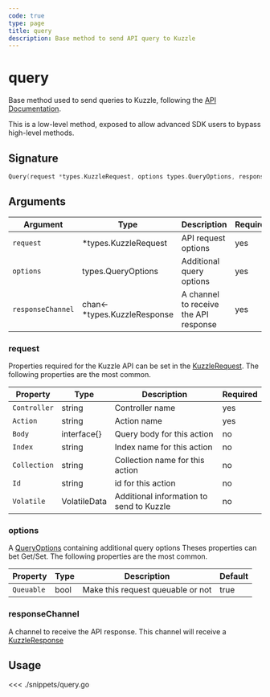 ```yaml
---
code: true
type: page
title: query
description: Base method to send API query to Kuzzle
---
```


# query

Base method used to send queries to Kuzzle, following the [API Documentation](/core/1/api).

<div class="alert alert-warning">
This is a low-level method, exposed to allow advanced SDK users to bypass high-level methods.
</div>

## Signature

```go
Query(request *types.KuzzleRequest, options types.QueryOptions, responseChannel chan<- *types.KuzzleResponse)
```

## Arguments

| Argument          | Type                          | Description                           | Required |
| ----------------- | ----------------------------- | ------------------------------------- | -------- |
| `request`         | \*types.KuzzleRequest         | API request options                   | yes      |
| `options`         | types.QueryOptions            | Additional query options              | yes      |
| `responseChannel` | chan<- \*types.KuzzleResponse | A channel to receive the API response | yes      |

### **request**

Properties required for the Kuzzle API can be set in the [KuzzleRequest](https://github.com/kuzzleio/sdk-go/blob/master/types/kuzzle_request.go).
The following properties are the most common.

| Property     | Type         | Description                              | Required |
| ------------ | ------------ | ---------------------------------------- | -------- |
| `Controller` | string       | Controller name                          | yes      |
| `Action`     | string       | Action name                              | yes      |
| `Body`       | interface{}  | Query body for this action               | no       |
| `Index`      | string       | Index name for this action               | no       |
| `Collection` | string       | Collection name for this action          | no       |
| `Id`         | string       | id for this action                       | no       |
| `Volatile`   | VolatileData | Additional information to send to Kuzzle | no       |

### **options**

A [QueryOptions](https://github.com/kuzzleio/sdk-go/blob/master/types/query_options.go) containing additional query options
Theses properties can bet Get/Set.
The following properties are the most common.

| Property   | Type | Description                       | Default |
| ---------- | ---- | --------------------------------- | ------- |
| `Queuable` | bool | Make this request queuable or not | true    |

### **responseChannel**

A channel to receive the API response.
This channel will receive a [KuzzleResponse](https://github.com/kuzzleio/sdk-go/blob/master/types/kuzzle_response.go)

## Usage

<<< ./snippets/query.go
